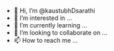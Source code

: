 - 👋 Hi, I’m @kaustubhDsarathi
- 👀 I’m interested in ...
- 🌱 I’m currently learning ...
- 💞️ I’m looking to collaborate on ...
- 📫 How to reach me ...

<!---
kaustubhDsarathi/kaustubhDsarathi is a ✨ special ✨ repository because its `README.md` (this file) appears on your GitHub profile.
You can click the Preview link to take a look at your changes.
--->
